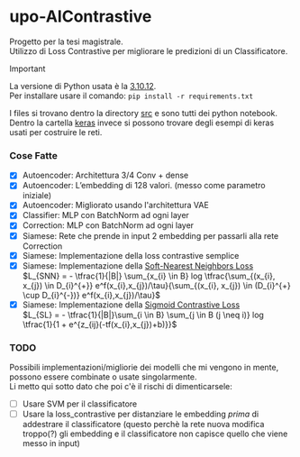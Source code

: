 # upo-AIContrastive
Progetto per la tesi magistrale.\
Utilizzo di Loss Contrastive per migliorare le predizioni di un Classificatore.

> [!IMPORTANT]
> La versione di Python usata è la [3.10.12](https://www.python.org/downloads/release/python-31012/).\
> Per installare usare il comando: `pip install -r requirements.txt`

I files si trovano dentro la directory [src](src/) e sono tutti dei python notebook.\
Dentro la cartella [keras](keras/) invece si possono trovare degli esempi di keras usati per costruire le reti.

### Cose Fatte
  - [X] Autoencoder: Architettura 3/4 Conv + dense
  - [X] Autoencoder: L’embedding di 128 valori. (messo come parametro iniziale)
  - [X] Autoencoder: Migliorato usando l'architettura VAE
  - [X] Classifier: MLP con BatchNorm ad ogni layer
  - [X] Correction: MLP con BatchNorm ad ogni layer
  - [X] Siamese: Rete che prende in input 2 embedding per passarli alla rete Correction
  - [X] Siamese: Implementazione della loss contrastive semplice
  - [X] Siamese: Implementazione della [Soft-Nearest Neighbors Loss](https://lilianweng.github.io/posts/2021-05-31-contrastive/#soft-nearest-neighbors-loss)\
      $L_{SNN} = - \tfrac{1}{|B|} \sum_{x_{i} \in B} log \tfrac{\sum_{(x_{i}, x_{j}) \in D_{i}^{+}} e^f(x_{i},x_{j})/\tau}{\sum_{(x_{i}, x_{j}) \in (D_{i}^{+} \cup D_{i}^{-})} e^f(x_{i},x_{j})/\tau}$
  - [X] Siamese: Implementazione della [Sigmoid Contrastive Loss](https://openreview.net/pdf?id=8QCupLGDT9)\
      $L_{SL} = - \tfrac{1}{|B|}\sum_{i \in B} \sum_{j \in B (j \neq i)} log \tfrac{1}{1 + e^{z_{ij}(-tf(x_{i},x_{j})+b)}}$

### TODO
Possibili implementazioni/migliorie dei modelli che mi vengono in mente, possono essere combinate o usate singolarmente.\
Li metto qui sotto dato che poi c'è il rischi di dimenticarsele:
- [ ] Usare SVM per il classificatore
- [ ] Usare la loss_contrastive per distanziare le embedding _prima_ di addestrare il classificatore (questo perchè la rete nuova modifica troppo(?) gli embedding e il classificatore non capisce quello che viene messo in input)
